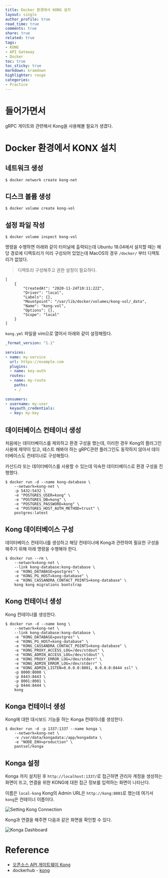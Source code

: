 ```yaml
---
title: Docker 환경에서 KONG 설치
layout: single
author_profile: true
read_time: true
comments: true
share: true
related: true
tags:
- KONG
- API Gateway
- Docker
toc: true
toc_sticky: true
markdown: kramdown
highlighter: rouge
categories:
- Practice
---
```


# 들어가면서
gRPC 게이트와 관련해서 Kong을 사용해볼 필요가 생겼다.


# Docker 환경에서 KONX 설치

## 네트워크 생성
```shell
$ docker network create kong-net
```
## 디스크 볼륨 생성
```
$ docker volume create kong-vol
```
## 설정 파일 작성
```
$ docker volume inspect kong-vol
```

명령을 수행하면 아래와 같이 터미널에 출력되는데 Ubuntu 18.04에서 설치할 때는 해당 경로에 디렉토리가 미리 구성되어 있었는데 MacOS의 경우 `/docker/` 부터 디렉토리가 없었다.

> 디렉토리 구성해주고 권한 설정이 필요하다.

```
[
    {
        "CreatedAt": "2020-11-24T10:11:22Z",
        "Driver": "local",
        "Labels": {},
        "Mountpoint": "/var/lib/docker/volumes/kong-vol/_data",
        "Name": "kong-vol",
        "Options": {},
        "Scope": "local"
    }
]
```

`kong.yml` 파일을 vim으로 열어서 아래와 같이 설정해줬다.

```yaml
_format_version: "1.1"
 
services:
- name: my-service
  url: https://example.com
  plugins:
  - name: key-auth
  routes:
  - name: my-route
    paths:
    - /
 
consumers:
- username: my-user
  keyauth_credentials:
  - key: my-key
```

## 데이터베이스 컨테이너 생성
처음에는 데이터베이스를 제외하고 환경 구성을 했는데, 이러한 경우 Kong의 플러그인 사용에 제약이 있고, 테스트 해봐야 하는 gRPC관련 플러그인도 동작하지 않아서 데이터베이스도 컨테이너로 구성해줬다. 

카산드라 또는 데이터베이스를 사용할 수 있는데 익숙한 데이터베이스로 환경 구성을 진행했다.

```shell
$ docker run -d --name kong-database \
    --network=kong-net \
    -p 5432:5432 \
    -e "POSTGRES_USER=kong" \
    -e "POSTGRES_DB=kong" \
    -e "POSTGRES_PASSWORD=kong" \
    -e "POSTGRES_HOST_AUTH_METHOD=trust" \
    postgres:latest
```

## Kong 데이터베이스 구성
데이터베이스 컨테이너를 생성하고 해당 컨테이너에 Kong과 관련하여 필요한 구성을 해주기 위해 아래 명령을 수행해야 한다.

```shell
$ docker run --rm \
    --network=kong-net \
    --link kong-database:kong-database \
    -e "KONG_DATABASE=postgres" \
    -e "KONG_PG_HOST=kong-database" \
    -e "KONG_CASSANDRA_CONTACT_POINTS=kong-database" \
    kong kong migrations bootstrap
```

## Kong 컨테이너 생성
Kong 컨테이너를 생성한다.

```shell
$ docker run -d --name kong \
    --network=kong-net \
    --link kong-database:kong-database \
    -e "KONG_DATABASE=postgres" \
    -e "KONG_PG_HOST=kong-database" \
    -e "KONG_CASSANDRA_CONTACT_POINTS=kong-database" \
    -e "KONG_PROXY_ACCESS_LOG=/dev/stdout" \
    -e "KONG_ADMIN_ACCESS_LOG=/dev/stdout" \
    -e "KONG_PROXY_ERROR_LOG=/dev/stderr" \
    -e "KONG_ADMIN_ERROR_LOG=/dev/stderr" \
    -e "KONG_ADMIN_LISTEN=0.0.0.0:8001, 0.0.0.0:8444 ssl" \
    -p 8000:8000 \
    -p 8443:8443 \
    -p 8001:8001 \
    -p 8444:8444 \
    kong
```

## Konga 컨테이너 생성
Kong에 대한 대시보드 기능을 하는 Konga 컨테이너를 생성한다. 

```shell
$ docker run -d -p 1337:1337 --name konga \
    --network=kong-net \
    -v /var/data/kongadata:/app/kongadata \
    -e "NODE_ENV=production" \
    pantsel/konga
```

## Konga 설정
Konga 까지 설치된 후 `http://localhost:1337/`로 접근하면 관리자 계정을 생성하는 화면이 뜨고, 연결을 위한 KONG에 대한 접근 정보를 입력하는 화면이 나타난다. 

이름은 `local-kong` Kong의 Admin URL은 `http://kong:8001`로 했는데 여기서 `kong`은 컨테이너 이름이다. 

![Setting Kong Connection](https://user-images.githubusercontent.com/6668548/100094839-f7142300-2e9c-11eb-950d-7095b966a87e.png)

Kong과 연결을 해주면 다음과 같은 화면을 확인할 수 있다.

![Konga Dashboard](https://user-images.githubusercontent.com/6668548/100094868-01ceb800-2e9d-11eb-9323-8f1fa2a2b5f5.png)
# Reference
* [오픈소스 API 게이트웨이 Kong](https://bcho.tistory.com/1361)
* dockerhub - [kong](https://hub.docker.com/_/kong)
